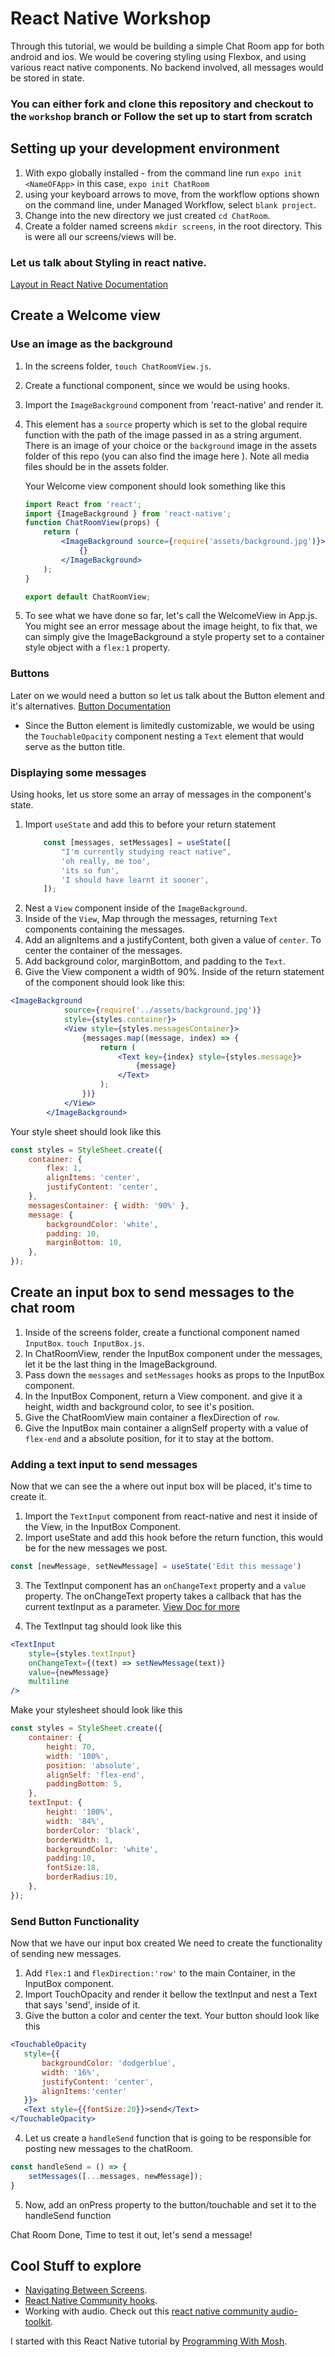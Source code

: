 # React Native Workshop
Through this tutorial, we would be building a simple Chat Room app for both android and ios. We would be covering styling using Flexbox, and using various react native components. No backend involved, all messages would be stored in state.

### You can either fork and clone this repository and checkout to the `workshop` branch or Follow the set up to start from scratch

## Setting up your development environment
1. With expo globally installed - from the command line run `expo init <NameOFApp>` in this case, `expo init ChatRoom` 
2. using your keyboard arrows to move, from the workflow options shown on the command line, under Managed Workflow, select `blank project`.
3. Change into the new directory we just created `cd ChatRoom`.
4. Create a folder named screens `mkdir screens`, in the root directory. This is were all our screens/views will be.

### Let us talk about Styling in react native.
[Layout in React Native Documentation](https://reactnative.dev/docs/flexbox)

## Create a Welcome view
### Use an image as the background
1. In the screens folder, `touch ChatRoomView.js`.
2. Create a functional component, since we would be using hooks.
3. Import the `ImageBackground` component from 'react-native' and render it.
4. This element has a `source` property which is set to the global require function with the path of the image passed in as a string argument. There is an image of your choice or the `background` image in the assets folder of this repo (you can also find the image here [](https://i.imgur.com/5VtFtoh.jpeg)). Note all media files should be in the assets folder.

    Your Welcome view component should look something like this
    ```jsx
    import React from 'react';
    import {ImageBackground } from 'react-native';
    function ChatRoomView(props) {
	    return (
		    <ImageBackground source={require('assets/background.jpg')}>
			    {}
		    </ImageBackground>
	    );
    }

    export default ChatRoomView;

5. To see what we have done so far, let's call the WelcomeView in App.js. You might see an error message about the image height, to fix that, we can simply give the ImageBackground a style property set to a container style object with a `flex:1` property.

### Buttons
Later on we would need a button so let us talk about the Button element and it's alternatives.
[Button Documentation](https://reactnative.dev/docs/button)

- Since the Button element is limitedly customizable, we would be using the `TouchableOpacity` component nesting a `Text` element that would serve as the button title.

### Displaying some messages
Using hooks, let us store some an array of messages in the component's state.
1. Import `useState` and add this to before your return statement 
    ```jsx
    	const [messages, setMessages] = useState([
            "I'm currently studying react native",
            'oh really, me too',
            'its so fun',
            'I should have learnt it sooner',
        ]);
2. Nest a `View` component inside of the `ImageBackground`.
3. Inside of the `View`, Map through the messages, returning `Text` components containing the messages.
4. Add an alignItems and a justifyContent, both given a value of `center`. To center the container of the messages.
5. Add background color, marginBottom, and padding to the `Text`.
6. Give the View component a width of 90%.
Inside of the return statement of the component should look like this:
```jsx
<ImageBackground
			source={require('../assets/background.jpg')}
			style={styles.container}>
			<View style={styles.messagesContainer}>
				{messages.map((message, index) => {
					return (
						<Text key={index} style={styles.message}>
							{message}
						</Text>
					);
				})}
			</View>
		</ImageBackground>
```
Your style sheet should look like this
```js
const styles = StyleSheet.create({
	container: {
		flex: 1,
		alignItems: 'center',
		justifyContent: 'center',
	},
	messagesContainer: { width: '90%' },
	message: {
		backgroundColor: 'white',
		padding: 10,
		marginBottom: 10,
	},
});
```
## Create an input box to send messages to the chat room
1. Inside of the screens folder, create a functional component named `InputBox`. `touch InputBox.js`.
2. In ChatRoomView, render the InputBox component under the messages, let it be the last thing in the ImageBackground.
3. Pass down the `messages` and `setMessages` hooks as props to the InputBox component.
4. In the InputBox Component, return a View component. and give it a height, width and background color, to see it's position.
5. Give the ChatRoomView main container a flexDirection of `row`.
6. Give the InputBox main container a alignSelf property with a value of `flex-end` and a absolute position, for it to stay at the bottom. 

### Adding a text input to send messages
Now that we can see the a where out input box will be placed, it's time to create it.
1. Import the `TextInput` component from react-native and nest it inside of the View, in the InputBox Component.
2. Import useState and add this hook before the return function, this would be for the new messages we post.
```js
const [newMessage, setNewMessage] = useState('Edit this message')
```
3. The TextInput component has an `onChangeText` property and a `value` property. The onChangeText property takes a callback that has the current textInput as a parameter. [View Doc for more](https://reactnative.dev/docs/textinput)

4. The TextInput tag should look like this
```jsx
<TextInput
    style={styles.textInput}
    onChangeText={(text) => setNewMessage(text)}
    value={newMessage}
    multiline
/>
```
Make your stylesheet should look like this
```jsx
const styles = StyleSheet.create({
	container: {
		height: 70,
		width: '100%',
		position: 'absolute',
		alignSelf: 'flex-end',
		paddingBottom: 5,
	},
	textInput: {
		height: '100%',
		width: '84%',
		borderColor: 'black',
		borderWidth: 1,
        backgroundColor: 'white',
        padding:10,
        fontSize:18,
        borderRadius:10,
	},
});
```
### Send Button Functionality
 Now that we have our input box created We need to create the functionality of sending new messages.
 1. Add `flex:1` and `flexDirection:'row'` to the main Container, in the InputBox component.
 2. Import TouchOpacity and render it bellow the textInput and nest a Text that says 'send', inside of it.
 3. Give the button a color and center the text.
 Your button should look like this
 ```jsx
 <TouchableOpacity
    style={{
        backgroundColor: 'dodgerblue',
        width: '16%',
        justifyContent: 'center',
        alignItems:'center'
    }}>
    <Text style={{fontSize:20}}>send</Text>
</TouchableOpacity>
```
4. Let us create a `handleSend` function that is going to be responsible for posting new messages to the chatRoom. 
```jsx
const handleSend = () => {
	setMessages([...messages, newMessage]);
}
```
5. Now, add an onPress property to the button/touchable and set it to the handleSend function 

Chat Room Done, Time to test it out, let's send a message!

## Cool Stuff to explore
* [Navigating Between Screens](https://reactnative.dev/docs/navigation#react-navigation).
* [React Native Community hooks](https://github.com/react-native-community/hooks). 
* Working with audio. Check out this [react native community audio-toolkit](https://www.npmjs.com/package/@react-native-community/audio-toolkit).

I started with this React Native tutorial by [Programming With Mosh](https://www.youtube.com/watch?v=0-S5a0eXPoc). 